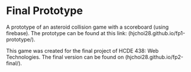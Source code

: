 # Final Prototype

A prototype of an asteroid collision game with a scoreboard (using firebase). The prototype can be found at this link: (hjchoi28.github.io/fp1-prototype/).

This game was created for the final project of HCDE 438: Web Technologies. The final version can be found on (hjchoi28.github.io/fp2-final/).
